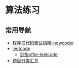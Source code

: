 # 算法练习

## 常用导航

* [程序员代码面试指南-nowcoder](code-interview)
* [leetcode](leetcode)
  * [剑指offer-leetcode](leetcode/offer)
* [题目分类汇总](https://jingtao.fun/%E7%AE%97%E6%B3%95-%E9%A2%98%E7%9B%AE%E5%88%86%E7%B1%BB/)